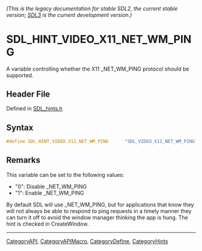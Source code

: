 ###### (This is the legacy documentation for stable SDL2, the current stable version; [SDL3](https://wiki.libsdl.org/SDL3/) is the current development version.)
# SDL_HINT_VIDEO_X11_NET_WM_PING

A variable controlling whether the X11 _NET_WM_PING protocol should be supported.

## Header File

Defined in [SDL_hints.h](https://github.com/libsdl-org/SDL/blob/SDL2/include/SDL_hints.h)

## Syntax

```c
#define SDL_HINT_VIDEO_X11_NET_WM_PING      "SDL_VIDEO_X11_NET_WM_PING"
```

## Remarks

This variable can be set to the following values:

- "0": Disable _NET_WM_PING
- "1": Enable _NET_WM_PING

By default SDL will use _NET_WM_PING, but for applications that know they
will not always be able to respond to ping requests in a timely manner they
can turn it off to avoid the window manager thinking the app is hung. The
hint is checked in CreateWindow.

----
[CategoryAPI](CategoryAPI), [CategoryAPIMacro](CategoryAPIMacro), [CategoryDefine](CategoryDefine), [CategoryHints](CategoryHints)


